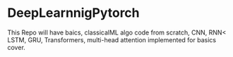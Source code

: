 # DeepLearnnigPytorch
This Repo will have baics, classicalML algo code from scratch, CNN, RNN&lt; LSTM, GRU, Transformers, multi-head attention implemented for basics cover. 
